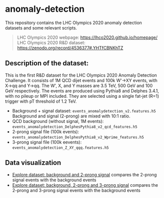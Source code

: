 # anomaly-detection
This repository contains the LHC Olympics 2020 anomaly detection datasets and some relevant scripts.

> LHC Olympics 2020 webpage: https://lhco2020.github.io/homepage/
> LHC Olympics 2020 R&D dataset: https://zenodo.org/record/4536377#.YHTfCBNKhTZ

## Description of the dataset:
This is the first R&D dataset for the LHC Olympics 2020 Anomaly Detection Challenge. It consists of 1M QCD dijet events and 100k W'->XY events, with X->qq and Y->qq. The W', X, and Y masses are 3.5 TeV, 500 GeV and 100 GeV respectively. The events are produced using Pythia8 and Delphes 3.4.1, with no pileup or MPI included. They are selected using a single fat-jet (R=1) trigger with pT threshold of 1.2 TeV. 

* Background + signal dataset: `events_anomalydetection_v2.features.h5`   
Background and signal (2-prong) are mixed with 10:1 ratio. 
* QCD background (without signal, 1M events): `events_anomalydetection_DelphesPythia8_v2_qcd_features.h5`
* 2-prong signal file (100k events): `events_anomalydetection_DelphesPythia8_v2_Wprime_features.h5`
* 3-prong signal file (100k eevents): `events_anomalydetection_Z_XY_qqq.features.h5`

## Data visualization
* [Explore dataset: background and 2-prong signal](https://github.com/uwepe-analysis/anomaly-detection/blob/main/notebooks/explore_dataset.ipynb) compares the 2-prong signal events with the background events
* [Explore dataset: background, 2-prong and 3-prong signal](https://github.com/uwepe-analysis/anomaly-detection/blob/main/notebooks/explore_3prong_dataset.ipynb) compares the 2-prong and 3-prong signal events with the background events
